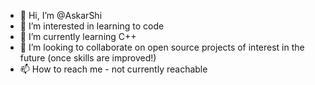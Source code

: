 - 👋 Hi, I’m @AskarShi
- 👀 I’m interested in learning to code
- 🌱 I’m currently learning C++
- 💞️ I’m looking to collaborate on open source projects of interest in the future (once skills are improved!)
- 📫 How to reach me - not currently reachable 

<!---
AskarShi/AskarShi is a ✨ special ✨ repository because its `README.md` (this file) appears on your GitHub profile.
You can click the Preview link to take a look at your changes.
--->
